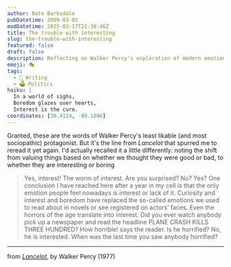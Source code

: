 ```yaml
---
author: Nate Barksdale
pubDatetime: 2009-03-02
modDatetime: 2025-03-17T21:38:46Z
title: The trouble with interesting
slug: the-trouble-with-interesting
featured: false
draft: false
description: Reflecting on Walker Percy's exploration of modern emotions, particularly the shift from genuine feelings to mere interest and boredom.
emoji: 🎭
tags:
  - 📝 Writing
  - 🗳️ Politics
haiku: |
  In a world of sighs,  
  Boredom glazes over hearts,  
  Interest is the cure.
coordinates: [30.4124, -89.1896]
---
```


Granted, these are the words of Walker Percy's least likable (and most sociopathic) protagonist. But it's the line from _Lancelot_ that spurred me to reread it yet again. I'd actually recalled it a little differently: noting the shift from valuing things based on whether we thought they were good or bad, to whether they are interesting or boring

> Yes, interest! The worm of interest. Are you surprised? No? Yes? One conclusion I have reached here after a year in my cell is that the only emotion people feel nowadays is interest or lack of it. Curiosity and interest and boredom have replaced the so-called emotions we used to read about in novels or see registered on actors’ faces. Even the horrors of the age translate into interest. Did you ever watch anybody pick up a newspaper and read the headline PLANE CRASH KILLS THREE HUNDRED? How horrible! says the reader. Is he horrified? No, he is interested. When was the last time you saw anybody horrified?

---

from [_Lancelot_](http://books.google.com/books?id=mrwPkAqnXQIC&printsec=frontcover&dq=walker+percy+lancelot&ei=GlSkSevYLpDMlQTA5f3hDg#PPA21,M1), by Walker Percy (1977)
